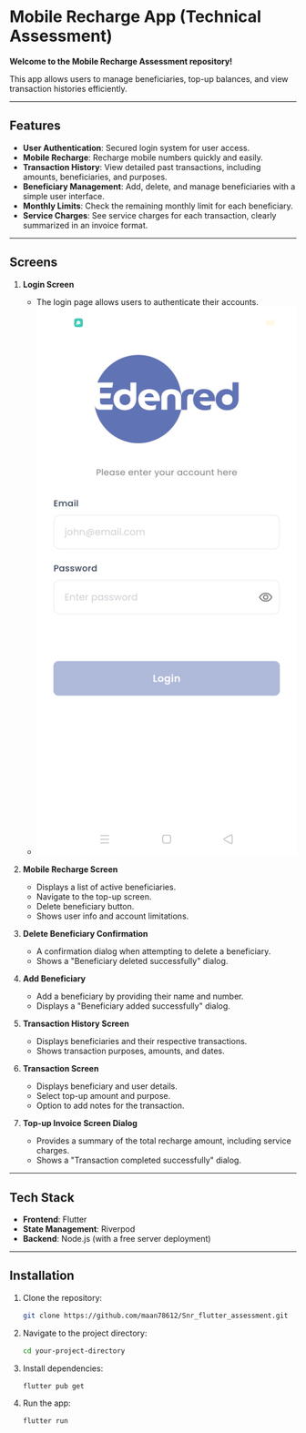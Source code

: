 # Mobile Recharge App (Technical Assessment)

**Welcome to the Mobile Recharge Assessment repository!**

This app allows users to manage beneficiaries, top-up balances, and view transaction histories
efficiently.

---

## Features

- **User Authentication**: Secured login system for user access.
- **Mobile Recharge**: Recharge mobile numbers quickly and easily.
- **Transaction History**: View detailed past transactions, including amounts, beneficiaries, and
  purposes.
- **Beneficiary Management**: Add, delete, and manage beneficiaries with a simple user interface.
- **Monthly Limits**: Check the remaining monthly limit for each beneficiary.
- **Service Charges**: See service charges for each transaction, clearly summarized in an invoice
  format.

---

## Screens

1. **Login Screen**

    - The login page allows users to authenticate their accounts.
    - ![login.png](screenshots%2Flogin.png)

2. **Mobile Recharge Screen**

    - Displays a list of active beneficiaries.
    - Navigate to the top-up screen.
    - Delete beneficiary button.
    - Shows user info and account limitations.

3. **Delete Beneficiary Confirmation**

    - A confirmation dialog when attempting to delete a beneficiary.
    - Shows a "Beneficiary deleted successfully" dialog.

4. **Add Beneficiary**

    - Add a beneficiary by providing their name and number.
    - Displays a "Beneficiary added successfully" dialog.

5. **Transaction History Screen**

    - Displays beneficiaries and their respective transactions.
    - Shows transaction purposes, amounts, and dates.

6. **Transaction Screen**

    - Displays beneficiary and user details.
    - Select top-up amount and purpose.
    - Option to add notes for the transaction.

7. **Top-up Invoice Screen Dialog**

    - Provides a summary of the total recharge amount, including service charges.
    - Shows a "Transaction completed successfully" dialog.

---

## Tech Stack

- **Frontend**: Flutter
- **State Management**: Riverpod
- **Backend**: Node.js (with a free server deployment)

---

## Installation

1. Clone the repository:
   ```bash
   git clone https://github.com/maan78612/Snr_flutter_assessment.git

2. Navigate to the project directory:
   ```bash
   cd your-project-directory
   ```

3. Install dependencies:
   ```bash
   flutter pub get
   ```

4. Run the app:
   ```bash
   flutter run
